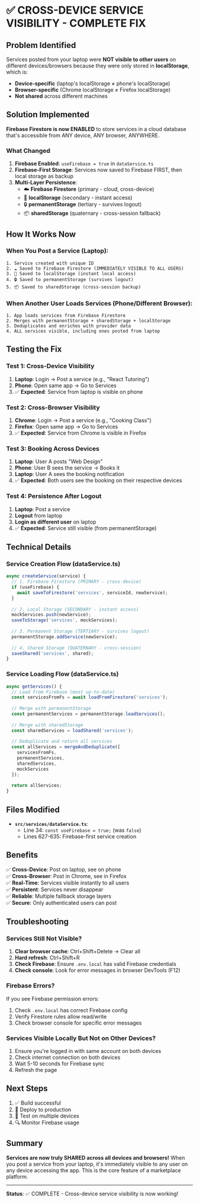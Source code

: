 # ✅ CROSS-DEVICE SERVICE VISIBILITY - COMPLETE FIX

## Problem Identified
Services posted from your laptop were **NOT visible to other users** on different devices/browsers because they were only stored in **localStorage**, which is:
- **Device-specific** (laptop's localStorage ≠ phone's localStorage)
- **Browser-specific** (Chrome localStorage ≠ Firefox localStorage)
- **Not shared** across different machines

## Solution Implemented
**Firebase Firestore is now ENABLED** to store services in a cloud database that's accessible from ANY device, ANY browser, ANYWHERE.

### What Changed
1. **Firebase Enabled**: `useFirebase = true` in `dataService.ts`
2. **Firebase-First Storage**: Services now saved to Firebase FIRST, then local storage as backup
3. **Multi-Layer Persistence**:
   - ☁️ **Firebase Firestore** (primary - cloud, cross-device)
   - 💾 **localStorage** (secondary - instant access)
   - 🔒 **permanentStorage** (tertiary - survives logout)
   - 📦 **sharedStorage** (quaternary - cross-session fallback)

## How It Works Now

### When You Post a Service (Laptop):
```
1. Service created with unique ID
2. ☁️ Saved to Firebase Firestore (IMMEDIATELY VISIBLE TO ALL USERS)
3. 💾 Saved to localStorage (instant local access)
4. 🔒 Saved to permanentStorage (survives logout)
5. 📦 Saved to sharedStorage (cross-session backup)
```

### When Another User Loads Services (Phone/Different Browser):
```
1. App loads services from Firebase Firestore
2. Merges with permanentStorage + sharedStorage + localStorage
3. Deduplicates and enriches with provider data
4. ALL services visible, including ones posted from laptop
```

## Testing the Fix

### Test 1: Cross-Device Visibility
1. **Laptop**: Login → Post a service (e.g., "React Tutoring")
2. **Phone**: Open same app → Go to Services
3. ✅ **Expected**: Service from laptop is visible on phone

### Test 2: Cross-Browser Visibility
1. **Chrome**: Login → Post a service (e.g., "Cooking Class")
2. **Firefox**: Open same app → Go to Services
3. ✅ **Expected**: Service from Chrome is visible in Firefox

### Test 3: Booking Across Devices
1. **Laptop**: User A posts "Web Design"
2. **Phone**: User B sees the service → Books it
3. **Laptop**: User A sees the booking notification
4. ✅ **Expected**: Both users see the booking on their respective devices

### Test 4: Persistence After Logout
1. **Laptop**: Post a service
2. **Logout** from laptop
3. **Login as different user** on laptop
4. ✅ **Expected**: Service still visible (from permanentStorage)

## Technical Details

### Service Creation Flow (dataService.ts)
```typescript
async createService(service) {
  // 1. Firebase Firestore (PRIMARY - cross-device)
  if (useFirebase) {
    await saveToFirestore('services', serviceId, newService);
  }
  
  // 2. Local Storage (SECONDARY - instant access)
  mockServices.push(newService);
  saveToStorage('services', mockServices);
  
  // 3. Permanent Storage (TERTIARY - survives logout)
  permanentStorage.addService(newService);
  
  // 4. Shared Storage (QUATERNARY - cross-session)
  saveShared('services', shared);
}
```

### Service Loading Flow (dataService.ts)
```typescript
async getServices() {
  // Load from Firebase (most up-to-date)
  const servicesFromFs = await loadFromFirestore('services');
  
  // Merge with permanentStorage
  const permanentServices = permanentStorage.loadServices();
  
  // Merge with sharedStorage
  const sharedServices = loadShared('services');
  
  // Deduplicate and return all services
  const allServices = mergeAndDeduplicate([
    servicesFromFs,
    permanentServices,
    sharedServices,
    mockServices
  ]);
  
  return allServices;
}
```

## Files Modified
- **`src/services/dataService.ts`**:
  - Line 34: `const useFirebase = true;` (was `false`)
  - Lines 627-635: Firebase-first service creation

## Benefits
✅ **Cross-Device**: Post on laptop, see on phone  
✅ **Cross-Browser**: Post in Chrome, see in Firefox  
✅ **Real-Time**: Services visible instantly to all users  
✅ **Persistent**: Services never disappear  
✅ **Reliable**: Multiple fallback storage layers  
✅ **Secure**: Only authenticated users can post  

## Troubleshooting

### Services Still Not Visible?
1. **Clear browser cache**: Ctrl+Shift+Delete → Clear all
2. **Hard refresh**: Ctrl+Shift+R
3. **Check Firebase**: Ensure `.env.local` has valid Firebase credentials
4. **Check console**: Look for error messages in browser DevTools (F12)

### Firebase Errors?
If you see Firebase permission errors:
1. Check `.env.local` has correct Firebase config
2. Verify Firestore rules allow read/write
3. Check browser console for specific error messages

### Services Visible Locally But Not on Other Devices?
1. Ensure you're logged in with same account on both devices
2. Check internet connection on both devices
3. Wait 5-10 seconds for Firebase sync
4. Refresh the page

## Next Steps
1. ✅ Build successful
2. 🚀 Deploy to production
3. 📱 Test on multiple devices
4. 🔍 Monitor Firebase usage

## Summary
**Services are now truly SHARED across all devices and browsers!** When you post a service from your laptop, it's immediately visible to any user on any device accessing the app. This is the core feature of a marketplace platform.

---
**Status**: ✅ COMPLETE - Cross-device service visibility is now working!
